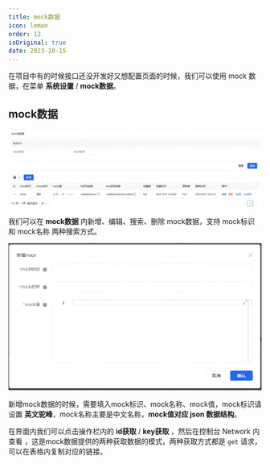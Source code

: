 ```yaml
---
title: mock数据
icon: lemon
order: 12
isOriginal: true
date: 2023-10-15
---
```


在项目中有的时候接口还没开发好又想配置页面的时候，我们可以使用 mock 数据，在菜单 **系统设置** / **mock数据**。

## mock数据

![mock数据](./images/mock/20231015120007.png)

我们可以在 **mock数据** 内新增、编辑、搜索、删除 mock数据，支持 mock标识 和 mock名称 两种搜索方式。

![新增mock数据](./images/mock/20231015152211.png)

新增mock数据的时候，需要填入mock标识、mock名称、mock值，mock标识请设置 **英文驼峰**，mock名称主要是中文名称，**mock值对应 json 数据结构**。

在界面内我们可以点击操作栏内的 **id获取** / **key获取** ，然后在控制台 Network 内查看 ，这是mock数据提供的两种获取数据的模式，两种获取方式都是 `get` 请求，可以在表格内复制对应的链接。
